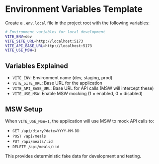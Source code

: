 # Environment Variables Template

Create a `.env.local` file in the project root with the following variables:

```bash
# Environment variables for local development
VITE_ENV=dev
VITE_SITE_URL=http://localhost:5173
VITE_API_BASE_URL=http://localhost:5173
VITE_USE_MSW=1
```

## Variables Explained

- `VITE_ENV`: Environment name (dev, staging, prod)
- `VITE_SITE_URL`: Base URL for the application
- `VITE_API_BASE_URL`: Base URL for API calls (MSW will intercept these)
- `VITE_USE_MSW`: Enable MSW mocking (1 = enabled, 0 = disabled)

## MSW Setup

When `VITE_USE_MSW=1`, the application will use MSW to mock API calls to:
- `GET /api/diary?date=YYYY-MM-DD`
- `POST /api/meals`
- `PUT /api/meals/:id`
- `DELETE /api/meals/:id`

This provides deterministic fake data for development and testing.
